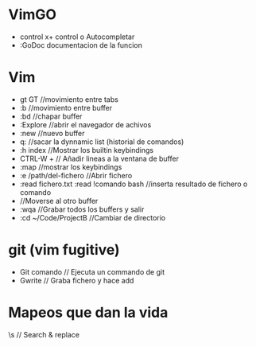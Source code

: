 # VimGO
- control x+ control o Autocompletar
- :GoDoc documentacion de la funcion

# Vim
- gt GT //movimiento entre tabs
- :b<numero> //movimiento entre buffer
- :bd //chapar buffer
- :Explore //abrir el navegador de achivos
- :new //nuevo buffer
- q: //sacar la dynnamic list (historial de comandos)
- :h index //Mostrar los builtin keybindings
- CTRL-W + // Añadir lineas a la ventana de buffer
- :map //mostrar los keybindings
- :e /path/del-fichero //Abrir fichero
- :read fichero.txt :read !comando bash //inserta resultado de fichero o comando
- <C-6> //Moverse al otro buffer
- :wqa //Grabar todos los buffers y salir
- :cd ~/Code/ProjectB //Cambiar de directorio

# git (vim fugitive)
- Git comando // Ejecuta un commando de git
- Gwrite // Graba fichero y hace add

# Mapeos que dan la vida
\s // Search & replace
